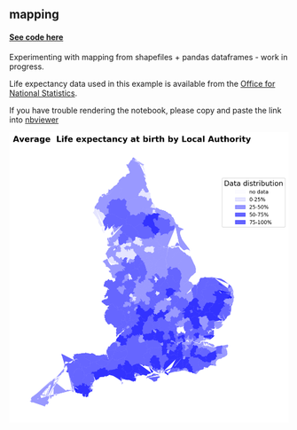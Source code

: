 ## mapping


#### [See code here](mapping_code.ipynb)


Experimenting with mapping from shapefiles + pandas dataframes - work in progress. 

Life expectancy data used in this example is available from the [Office for National Statistics](https://www.ons.gov.uk/).  

If you have trouble rendering the notebook, please copy and paste the link into [nbviewer](https://nbviewer.jupyter.org/)

![Life expectancy per local authority](map_figure.png)

